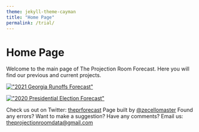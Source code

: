 ```yaml
---
theme: jekyll-theme-cayman
title: "Home Page"
permalink: /trial/
---
```


# Home Page
Welcome to the main page of The Projection Room Forecast. Here you will find our previous and current projects.

[!["2021 Georgia Runoffs Forecast"][1]][2]

[1]: https://github.com/zecellomaster/the-projection-room/blob/master/Preview%20Photos/Georgia%20Runoffs.jpg
[2]: https://theprforecast.com/


[!["2020 Presidential Election Forecast"][1]][2]

[1]: https://github.com/zecellomaster/the-projection-room/blob/master/Preview%20Photos/Presidential%20Election.jpg
[2]: https://theprforecast.com/president-2020/


Check us out on Twitter: [theprforecast](https://twitter.com/theprforecast)
Page built by [@zecellomaster](https://twitter.com/zecellomaster)
Found any errors? Want to make a suggestion? Have any comments? Email us: [theprojectionroomdata@gmail.com](mailto:theprojectionroomdata@gmail.com)
